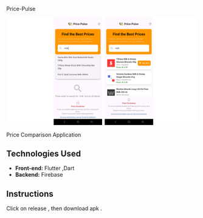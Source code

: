 Price-Pulse 

![Screenshot of Homepage](https://github.com/keanan557/images/blob/main/price-pulse.png)

Price Comparison Application

## Technologies Used
- **Front-end:** Flutter ,Dart
- **Backend:** Firebase

## Instructions

Click on release , then download apk .
